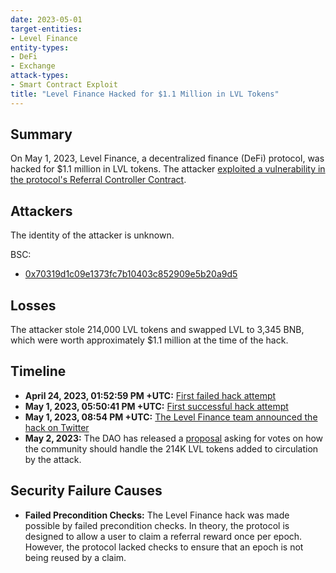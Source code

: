 ```yaml
---
date: 2023-05-01
target-entities: 
- Level Finance
entity-types:
- DeFi
- Exchange
attack-types:
- Smart Contract Exploit
title: "Level Finance Hacked for $1.1 Million in LVL Tokens"
---
```


## Summary

On May 1, 2023, Level Finance, a decentralized finance (DeFi) protocol, was hacked for $1.1 million in LVL tokens. The attacker [exploited a vulnerability in the protocol's Referral Controller Contract](https://www.halborn.com/blog/post/explained-the-level-finance-hack-may-2023). 


## Attackers

The identity of the attacker is unknown.

BSC:
- [0x70319d1c09e1373fc7b10403c852909e5b20a9d5](https://bscscan.com/address/0x70319d1c09e1373fc7b10403c852909e5b20a9d5)

## Losses

The attacker stole 214,000 LVL tokens and swapped LVL to 3,345 BNB, which were worth approximately $1.1 million at the time of the hack.

## Timeline

- **April 24, 2023, 01:52:59 PM +UTC:** [First failed hack attempt](https://bscscan.com/tx/0x95c5b17707294680c06641f253bf79e831ab47b41f41415cc8b93a9ac590363f)
- **May 1, 2023, 05:50:41 PM +UTC:** [First successful hack attempt](https://bscscan.com/tx/0xe1f257041872c075cbe6a1212827bc346df3def6d01a07914e4006ec43027165)
- **May 1, 2023, 08:54 PM +UTC:** [The Level Finance team announced the hack on Twitter](https://twitter.com/Level__Finance/status/1653140756540825638)
- **May 2, 2023:** The DAO has released a [proposal](https://app.level.finance/dao/proposals/0xb057d0796ec3cd09daf01453076a1ced3b9e49173c50abc5d9bf0bd9d8e0e164) asking for votes on how the community should handle the 214K LVL tokens added to circulation by the attack.

## Security Failure Causes

- **Failed Precondition Checks:** The Level Finance hack was made possible by failed precondition checks. In theory, the protocol is designed to allow a user to claim a referral reward once per epoch. However, the protocol lacked checks to ensure that an epoch is not being reused by a claim. 
